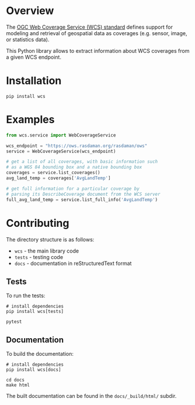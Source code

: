 # Overview

The [OGC Web Coverage Service (WCS) standard](https://www.ogc.org/standards/wcs)
defines support for modeling and retrieval of geospatial data as coverages 
(e.g. sensor, image, or statistics data).

This Python library allows to extract information about WCS coverages from a
given WCS endpoint.

# Installation

    pip install wcs

# Examples

```python
from wcs.service import WebCoverageService

wcs_endpoint = "https://ows.rasdaman.org/rasdaman/ows"
service = WebCoverageService(wcs_endpoint)

# get a list of all coverages, with basic information such
# as a WGS 84 bounding box and a native bounding box
coverages = service.list_coverages()
avg_land_temp = coverages['AvgLandTemp']

# get full information for a particular coverage by
# parsing its DescribeCoverage document from the WCS server
full_avg_land_temp = service.list_full_info('AvgLandTemp')
```

# Contributing

The directory structure is as follows:

- `wcs` - the main library code
- `tests` - testing code
- `docs` - documentation in reStructuredText format

## Tests

To run the tests:

```
# install dependencies
pip install wcs[tests]

pytest
```

## Documentation

To build the documentation:

```
# install dependencies
pip install wcs[docs]

cd docs
make html
```

The built documentation can be found in the `docs/_build/html/` subdir.
